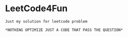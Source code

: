 # LeetCode4Fun
```
Just my solution for leetcode problem

*NOTHING OPTIMIZE JUST A CODE THAT PASS THE QUESTION*
```

